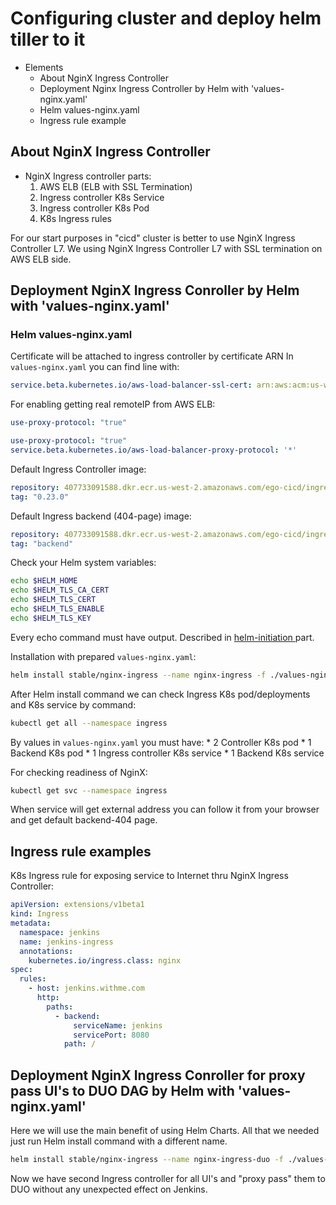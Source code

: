 # Configuring cluster and deploy helm tiller to it

* Elements
     * About NginX Ingress Controller
     * Deployment Nginx Ingress Controller by Helm with 'values-nginx.yaml'
     * Helm values-nginx.yaml
     * Ingress rule example

## About NginX Ingress Controller

* NginX Ingress controller parts:
     1. AWS ELB (ELB with SSL Termination)
     2. Ingress controller K8s Service
     3. Ingress controller K8s Pod
     4. K8s Ingress rules

For our start purposes in "cicd" cluster is better to use NginX Ingress Controller L7.
We using NginX Ingress Controller L7 with SSL termination on AWS ELB side.

## Deployment NginX Ingress Conroller by Helm with 'values-nginx.yaml'

### Helm values-nginx.yaml

Certificate will be attached to ingress controller by certificate ARN
In `values-nginx.yaml` you can find line with:
```YAML
service.beta.kubernetes.io/aws-load-balancer-ssl-cert: arn:aws:acm:us-west-2:407733091588:certificate/f8854997-8ae4-420c-87ab-968e0cf4e55a
```

For enabling getting real remoteIP from AWS ELB:
```YAML
use-proxy-protocol: "true"
```
```YAML
use-proxy-protocol: "true"
service.beta.kubernetes.io/aws-load-balancer-proxy-protocol: '*'
```

Default Ingress Controller image:
```YAML
repository: 407733091588.dkr.ecr.us-west-2.amazonaws.com/ego-cicd/ingress-controller-nginx
tag: "0.23.0"
```

Default Ingress backend (404-page) image:
```YAML
repository: 407733091588.dkr.ecr.us-west-2.amazonaws.com/ego-cicd/ingress-controller-nginx
tag: "backend"
```

Check your Helm system variables:
```bash
echo $HELM_HOME
echo $HELM_TLS_CA_CERT
echo $HELM_TLS_CERT
echo $HELM_TLS_ENABLE
echo $HELM_TLS_KEY
```
Every echo command must have output.
Described in [ helm-initiation ](https://bitbucket.org/imvu/env-cicd/src/master/helm-initiation/README.md) part.

Installation with prepared `values-nginx.yaml`:

```bash
helm install stable/nginx-ingress --name nginx-ingress -f ./values-nginx.yaml --namespace ingress
```

After Helm install command we can check Ingress K8s pod/deployments and K8s service by command:
```bash
kubectl get all --namespace ingress
```

By values in `values-nginx.yaml` you must have:
     * 2 Controller K8s pod
     * 1 Backend K8s pod
     * 1 Ingress controller K8s service
     * 1 Backend K8s service

For checking readiness of NginX:
```bash
kubectl get svc --namespace ingress
```
When service will get external address you can follow it from your browser and get default backend-404 page.

## Ingress rule examples

K8s Ingress rule for exposing service to Internet thru NginX Ingress Controller:
```YAML
apiVersion: extensions/v1beta1
kind: Ingress
metadata:
  namespace: jenkins
  name: jenkins-ingress
  annotations:
    kubernetes.io/ingress.class: nginx
spec:
  rules:
    - host: jenkins.withme.com
      http:
        paths:
          - backend:
              serviceName: jenkins
              servicePort: 8080
            path: /
```

## Deployment NginX Ingress Conroller for proxy pass UI's to DUO DAG by Helm with 'values-nginx.yaml'

Here we will use the main benefit of using Helm Charts.
All that we needed just run Helm install command with a different name.

```bash
helm install stable/nginx-ingress --name nginx-ingress-duo -f ./values-nginx.yaml --namespace ingress
```
Now we have second Ingress controller for all UI's and "proxy pass" them to DUO without any unexpected effect on Jenkins. 
